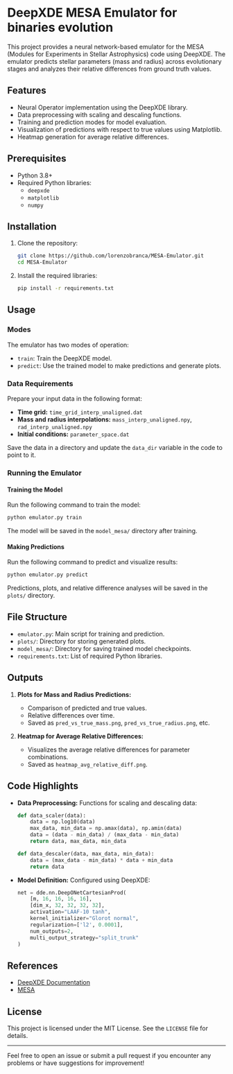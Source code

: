 # DeepXDE MESA Emulator for binaries evolution

This project provides a neural network-based emulator for the MESA (Modules for Experiments in Stellar Astrophysics) code using DeepXDE. The emulator predicts stellar parameters (mass and radius) across evolutionary stages and analyzes their relative differences from ground truth values.

## Features
- Neural Operator implementation using the DeepXDE library.
- Data preprocessing with scaling and descaling functions.
- Training and prediction modes for model evaluation.
- Visualization of predictions with respect to true values using Matplotlib.
- Heatmap generation for average relative differences.

## Prerequisites
- Python 3.8+
- Required Python libraries:
  - `deepxde`
  - `matplotlib`
  - `numpy`

## Installation
1. Clone the repository:
   ```bash
   git clone https://github.com/lorenzobranca/MESA-Emulator.git
   cd MESA-Emulator
   ```
2. Install the required libraries:
   ```bash
   pip install -r requirements.txt
   ```

## Usage

### Modes
The emulator has two modes of operation:
- `train`: Train the DeepXDE model.
- `predict`: Use the trained model to make predictions and generate plots.

### Data Requirements
Prepare your input data in the following format:
- **Time grid:** `time_grid_interp_unaligned.dat`
- **Mass and radius interpolations:** `mass_interp_unaligned.npy`, `rad_interp_unaligned.npy`
- **Initial conditions:** `parameter_space.dat`

Save the data in a directory and update the `data_dir` variable in the code to point to it.

### Running the Emulator

#### Training the Model
Run the following command to train the model:
```bash
python emulator.py train
```
The model will be saved in the `model_mesa/` directory after training.

#### Making Predictions
Run the following command to predict and visualize results:
```bash
python emulator.py predict
```
Predictions, plots, and relative difference analyses will be saved in the `plots/` directory.

## File Structure
- `emulator.py`: Main script for training and prediction.
- `plots/`: Directory for storing generated plots.
- `model_mesa/`: Directory for saving trained model checkpoints.
- `requirements.txt`: List of required Python libraries.

## Outputs
1. **Plots for Mass and Radius Predictions:**
   - Comparison of predicted and true values.
   - Relative differences over time.
   - Saved as `pred_vs_true_mass.png`, `pred_vs_true_radius.png`, etc.

2. **Heatmap for Average Relative Differences:**
   - Visualizes the average relative differences for parameter combinations.
   - Saved as `heatmap_avg_relative_diff.png`.

## Code Highlights
- **Data Preprocessing:**
  Functions for scaling and descaling data:
  ```python
  def data_scaler(data):
      data = np.log10(data)
      max_data, min_data = np.amax(data), np.amin(data)
      data = (data - min_data) / (max_data - min_data)
      return data, max_data, min_data

  def data_descaler(data, max_data, min_data):
      data = (max_data - min_data) * data + min_data
      return data
  ```

- **Model Definition:**
  Configured using DeepXDE:
  ```python
  net = dde.nn.DeepONetCartesianProd(
      [m, 16, 16, 16, 16],
      [dim_x, 32, 32, 32, 32],
      activation="LAAF-10 tanh",
      kernel_initializer="Glorot normal",
      regularization=['l2', 0.0001],
      num_outputs=2,
      multi_output_strategy="split_trunk"
  )
  ```

## References
- [DeepXDE Documentation](https://deepxde.readthedocs.io/)
- [MESA](http://mesa.sourceforge.net/)

## License
This project is licensed under the MIT License. See the `LICENSE` file for details.

---

Feel free to open an issue or submit a pull request if you encounter any problems or have suggestions for improvement!

